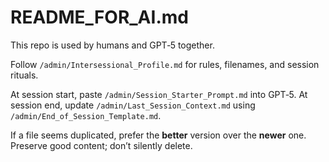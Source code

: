 # README_FOR_AI.md

This repo is used by humans and GPT‑5 together.

Follow `/admin/Intersessional_Profile.md` for rules, filenames, and session rituals.

At session start, paste `/admin/Session_Starter_Prompt.md` into GPT‑5.
At session end, update `/admin/Last_Session_Context.md` using `/admin/End_of_Session_Template.md`.

If a file seems duplicated, prefer the **better** version over the **newer** one.
Preserve good content; don’t silently delete.




